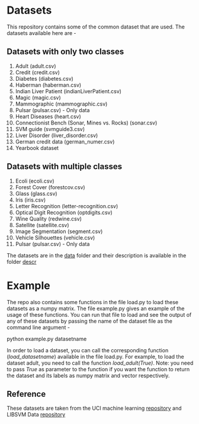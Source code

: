 # Datasets
This repository contains some of the common dataset that are used. The datasets available here are - 

## Datasets with only two classes

1) Adult (adult.csv)
2) Credit (credit.csv)
3) Diabetes (diabetes.csv)
4) Haberman (haberman.csv)
5) Indian Liver Patient (indianLiverPatient.csv)
6) Magic (magic.csv)
7) Mammographic (mammographic.csv)
8) Pulsar (pulsar.csv) - Only data
9) Heart Diseases (heart.csv)
10) Connectionist Bench (Sonar, Mines vs. Rocks) (sonar.csv)
11) SVM guide (svmguide3.csv)
12) Liver Disorder (liver_disorder.csv)
13) German credit data (german_numer.csv)
14) Yearbook dataset

## Datasets with multiple classes

1) Ecoli (ecoli.csv)
2) Forest Cover (forestcov.csv)
3) Glass (glass.csv)
4) Iris (iris.csv)
5) Letter Recognition (letter-recognition.csv)
6) Optical Digit Recognition (optdigits.csv)
7) Wine Quality (redwine.csv)
8) Satellite (satellite.csv)
9) Image Segmentation (segment.csv)
10) Vehicle Silhouettes (vehicle.csv)
11) Pulsar (pulsar.csv) - Only data

The datasets are in the [data](https://github.com/MachineLearningBCAM/Datasets/tree/main/data) folder and their description is available in the folder [descr](https://github.com/MachineLearningBCAM/Datasets/tree/main/descr)

# Example 

The repo also contains some functions in the file load.py to load these datasets as a numpy matrix. The file example.py gives an example of the usage of these functions. You can run that file to load and see the output of any of these datasets by passing the name of the dataset file as the command line argument - 

python example.py datasetname

In order to load a dataset, you can call the corresponding function (_load_datasetname_) available in the file load.py. For example, to load the dataset adult, you need to call the function _load_adult(True)_. Note: you need to pass _True_ as parameter to the function if you want the function to return the dataset and its labels as numpy matrix and vector respectively.


## Reference

These datasets are taken from the UCI machine learning [repository](https://archive.ics.uci.edu/ml/datasets.php) and LIBSVM Data [repository](https://www.csie.ntu.edu.tw/~cjlin/libsvmtools/datasets/binary.html)


